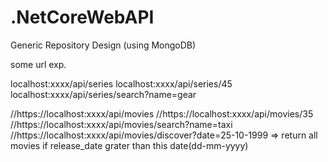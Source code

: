 # .NetCoreWebAPI

Generic Repository Design (using MongoDB)

some url exp.

localhost:xxxx/api/series
localhost:xxxx/api/series/45
localhost:xxxx/api/series/search?name=gear

//https://localhost:xxxx/api/movies
//https://localhost:xxxx/api/movies/35
//https://localhost:xxxx/api/movies/search?name=taxi
//https://localhost:xxxx/api/movies/discover?date=25-10-1999  => return all movies if release_date grater than this date(dd-mm-yyyy)


